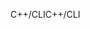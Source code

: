 <span data-ttu-id="613c5-101">C++/CLI</span><span class="sxs-lookup"><span data-stu-id="613c5-101">C++/CLI</span></span>
